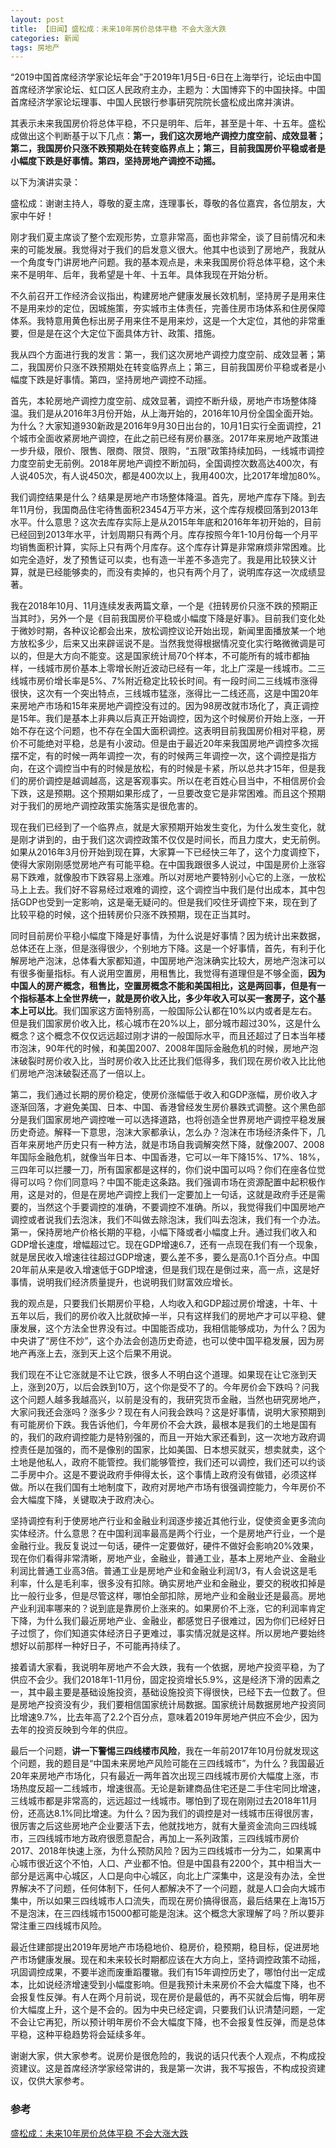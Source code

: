 ```yaml
---
layout: post
title: 【旧闻】盛松成：未来10年房价总体平稳 不会大涨大跌
categories: 新闻
tags: 房地产
---
```


“2019中国首席经济学家论坛年会”于2019年1月5日-6日在上海举行，论坛由中国首席经济学家论坛、虹口区人民政府主办，主题为：大国博弈下的中国抉择。中国首席经济学家论坛理事、中国人民银行参事研究院院长盛松成出席并演讲。

其表示未来我国房价将总体平稳，不只是明年、后年，甚至是十年、十五年。盛松成做出这个判断基于以下几点：**第一，我们这次房地产调控力度空前、成效显著；第二，我国房价只涨不跌预期处在转变临界点上；第三，目前我国房价平稳或者是小幅度下跌是好事情。第四，坚持房地产调控不动摇。**

以下为演讲实录：

盛松成：谢谢主持人，尊敬的夏主席，连理事长，尊敬的各位嘉宾，各位朋友，大家中午好！

刚才我们夏主席谈了整个宏观形势，立意非常高，面也非常全，谈了目前情况和未来的可能发展。我觉得对于我们的启发意义很大。他其中也谈到了房地产，我就从一个角度专门讲房地产问题。我的基本观点是，未来我国房价将总体平稳，这个未来不是明年、后年，我希望是十年、十五年。具体我现在开始分析。

不久前召开工作经济会议指出，构建房地产健康发展长效机制，坚持房子是用来住不是用来炒的定位，因城施策，夯实城市主体责任，完善住房市场体系和住房保障体系。我特意用黄色标出房子用来住不是用来炒，这是一个大定位，其他的非常重要，但是是在这个大定位下面具体方针、政策、措施。

我从四个方面进行我的发言：第一，我们这次房地产调控力度空前、成效显著；第二，我国房价只涨不跌预期处在转变临界点上；第三，目前我国房价平稳或者是小幅度下跌是好事情。第四，坚持房地产调控不动摇。

首先，本轮房地产调控力度空前、成效显著，调控不断升级，房地产市场整体降温。我们是从2016年3月份开始，从上海开始的，2016年10月份全国全面开始。为什么？大家知道930新政是2016年9月30日出台的，10月1日实行全面调控，21个城市全面收紧房地产调控，在此之前已经有房价暴涨。2017年来房地产政策进一步升级，限价、限售、限商、限贷、限购，“五限”政策持续加码，一线城市调控力度空前史无前例。2018年房地产调控不断加码，全国调控次数高达400次，有人说405次，有人说450次，都是400次以上，我用400次，比2017年增加80%。

我们调控结果是什么？结果是房地产市场整体降温。首先，房地产库存下降。到去年11月份，我国商品住宅待售面积23454万平方米，这个库存规模回落到2013年水平。什么意思？这次去库存实际上是从2015年年底和2016年年初开始的，目前已经回到2013年水平，计划周期只有两个月。库存按照今年1-10月份每一个月平均销售面积计算，实际上只有两个月库存。这个库存计算是非常麻烦非常困难。比如完全造好，发了预售证可以卖，也有造一半差不多造完了。我是用比较狭义计算，就是已经能够卖的，而没有卖掉的，也只有两个月了，说明库存这一次成绩显著。

我在2018年10月、11月连续发表两篇文章，一个是《扭转房价只涨不跌的预期正当其时》，另外一个是《目前我国房价平稳或小幅度下降是好事》。目前我们变化处于微妙时期，各种议论都会出来，放松调控议论开始出现，新闻里面播放某一个地方放松多少，后来又出来辟谣说不是。当然我觉得根据情况变化实行略微微调是可以的，但是大方向不能变。这是国家统计局70个样本，不可能所有的城市都抽样，一线城市房价基本上零增长附近波动已经有一年，北上广深是一线城市。二三线城市房价增长率是5%、7%附近稳定比较长时间。有一段时间二三线城市涨得很快，这次有一个突出特点，三线城市猛涨，涨得比一二线还高，这是中国20年来房地产市场和15年来房地产调控没有过的。因为98房改就市场化了，真正调控是15年。我们是基本上非典以后真正开始调控，因为这个时候房价开始上涨，一开始不存在这个问题，也不存在全国大面积调控。这表明目前我国房价相对平稳，房价不可能绝对平稳，总是有小波动。但是由于最近20年来我国房地产调控多次摇摆不定，有的时候一两年调控一次，有的时候两三年调控一次，这个调控是指方向，在这个调控当中有的时候是放松，有的时候是卡紧，所以总共才15年，但是我们的房价调控是越调越高，这是客观事实。所以在老百姓心目当中，不相信房价会下跌，这是预期。这个预期如果形成了，一旦要改变它是非常困难。而且这个预期对于我们的房地产调控政策实施落实是很危害的。

现在我们已经到了一个临界点，就是大家预期开始发生变化，为什么发生变化，就是刚才讲到的，由于我们这次调控政策不仅仅是时间长，而且力度大，史无前例。如果从2016年3月份开始到现在算，大家算一下已经快三年了，这个力度调控下，使得大家刚刚感觉房地产有可能平稳。在中国我跟很多人说过，中国是房价上涨容易下跌难，就像股市下跌容易上涨难。所以对房地产要特别小心它的上涨，一放松马上上去。我们好不容易经过艰难的调控，这个调控当中我们是付出成本，其中包括GDP也受到一定影响，这是毫无疑问的。但是我们咬住牙调控下来，现在到了比较平稳的时候，这个扭转房价只涨不跌预期，现在正当其时。

同时目前房价平稳小幅度下降是好事情，为什么说是好事情？因为统计出来数据，总体还在上涨，但是涨得很少，个别地方下降。这是一个好事情，首先，有利于化解房地产泡沫，总体看大家都知道，中国房地产泡沫确实比较大，房地产泡沫可以有很多衡量指标。有人说用空置房，用租售比，我觉得有道理但是不够全面，**因为中国人的房产概念，租售比，空置房概念不能和美国相比，这是两回事，但是有一个指标基本上全世界统一，就是房价收入比，多少年收入可以买一套房子，这个基本上可以比**。我们国家这方面特别高，一般国际公认都在10%以内或者是左右。但是我们国家房价收入比，核心城市在20%以上，部分城市超过30%，这是什么概念？这个概念不仅仅远远超过刚才讲的一般国际水平，而且还超过了日本当年楼市泡沫，90年代的时候，和美国2007、2008年国际金融危机的时候，房地产泡沫破裂时房价收入比，当时房价收入比还比我们低得多，我们现在房价收入比比他们房地产泡沫破裂还高了一倍以上。

第二，我们通过长期的房价稳定，使房价涨幅低于收入和GDP涨幅，房价收入才逐渐回落，才避免美国、日本、中国、香港曾经发生房价暴跌式调整。这个黑色部分是我们国家房地产调控唯一可以选择道路，也将创造全世界房地产调控平稳发展历史奇迹。解释一下意思，泡沫大家都承认，怎么办？泡沫在市场经济条件下，几百年来房地产历史只有一种方法，就是市场自我调解突然下降，就像2007、2008年国际金融危机，就像当年日本、中国香港，它可以一年下降15%、17%、18%，三四年可以拦腰一刀，所有国家都是这样的，你们说中国可以吗？你们在座各位觉得可以吗？你们同意吗？中国不能走这条路。我们强调市场在资源配置中起积极作用，这是对的，但是在房地产调控上我们一定要加上一句话，这就是政府手还是需要的，当然这个手要调控的准确，不要调控不准确。所以，我觉得我们中国房地产调控或者说我们去泡沫，我们不叫做去除泡沫，我们叫去泡沫，我们有一个办法。第一，保持房地产价格长期的平稳，小幅下降或者小幅度上升。通过我们收入和GDP增长速度，增幅超过它。现在GDP增速6.7，还有一点现在我们有一个现象，就是居民收入增速往往超过GDP增速，要么差不多，要么是高0.1个百分点。中国20年前从来是收入增速低于GDP增速，但是我们现在是倒过来，高一点，这是好事情，说明我们经济质量提升，也说明我们财富效应增长。

我的观点是，只要我们长期房价平稳，人均收入和GDP超过房价增速，十年、十五年以后，我们的房价收入比就砍掉一半，只有这样我们的房地产才可以平稳、健康发展，这个方法全世界没有过。中国能否成功，我相信能够成功，为什么？因为中央讲了“房住不炒”，这个办法会创造历史奇迹，也可以使中国平稳发展，因为房地产再涨上去，涨到天上这个后果不用说。

我们现在不让它涨就是不让它跌，很多人不明白这个道理。如果现在让它涨到天上，涨到20万，以后会跌到10万，这个你是受不了的。今年房价会下跌吗？问我这个问题人越多我越高兴，以前是没有的，我研究货币金融，当然也研究房地产，大家问我还会涨吗？涨多少？现在有人问我会跌吗？这是好事情，说明大家预期到有可能房价下跌。我告诉他们，今年房价不会大跌，最根本是我们的土地是国有的，我们的政府调控能力是特别强的，而且一开始大家还看到，这一次地方政府调控责任是加强的，而不是像别的国家，比如美国、日本想买就买，想卖就卖，这个土地是他私人，政府不能管控。我们能够管控，我们还可以调控，我们还可以约谈二手房中介。这是不要说政府手伸得太长，这个事情上政府没有做错，必须这样做。所以在我们国有土地制度下，政府对房地产市场有很强调控能力，今年房价不会大幅度下降，关键取决于政府决心。

坚持调控有利于使房地产行业和金融业利润逐步接近其他行业，促使资金更多流向实体经济。什么意思？在中国利润率最高是两个行业，一个是房地产行业，一个是金融行业。我反复说过一句话，硬件一定要做好，硬件不做好会影响20%效果，现在你们看得非常清晰，房地产业，金融业，普通工业，基本上房地产业、金融业利润比普通工业高3倍。普通工业是房地产业和金融业利润1/3，有人会说这是毛利率，什么是毛利率，很多没有扣除。确实房地产业和金融业，要交的税收扣掉是比一般行业多，但是尽管这样，哪怕全部扣除，房地产业和金融业还是最高。房地产业利润率哪来的？说到底是靠房价上涨来的。如果房价不上涨，它的利润率肯定下降，为什么我们最近房地产业、金融业，都感觉日子很难过，因为你们已经好日子过惯了，你们知道实体经济日子更难过，事实情况就是这样。所以房地产要始终想好以前那样一种好日子，不可能再持续了。

接着请大家看，我说明年房地产不会大跌，我有一个依据，房地产投资平稳，为了供应不会少。我们2018年1-11月份，固定投资增长5.9%，这是经济下滑的因素之一，其中最主要是基础设施投资，基础设施投资下得很快，已经下去一位数了。但是房地产投资没有少，我们要相信国家统计局数据。国家统计局数据房地产投资同比增速9.7%，比去年高了2.2个百分点，意味着2019年房地产供应不会少，因为去年的投资反映到今年的供应。

最后一个问题，**讲一下警惕三四线楼市风险**，我在一年前2017年10月份就发现这个问题，我的题目是“中国未来房地产风险可能在三四线城市”，为什么？我国最近20年来房地产市场化，只有最近一两年首次出现三四线城市房价大幅度上涨，市场热度反超一二线城市，增速很高。无论是新建商品住宅还是二手住宅同比增速，三线城市都是非常高的，远远超过一线城市。哪怕到了现在刚刚过去2018年11月份，还高达8.1%同比增速。为什么？因为我们的调控是对一线城市压得很厉害，很厉害之后这些房地产企业要活下去，他就找地方，就有大量资金流向三四线城市，三四线城市地方政府很愿意配合，再加上一系列政策，三四线城市房价2017、2018年快速上涨，为什么预防风险？因为三四线城市一分为二，如果离中心城市很近这个不怕，人口、产业都不怕。但是中国县有2200个，其中相当大一部分是远离中心城区，人口是向中心城区，向北上广深集中，这是没有办法，全世界解决不了问题，任何体制下，任何人都解决不了一个问题，就是人口会向大城市集中，所以如果三四线城市人口流失，而现在房价搞得很高，最后结果在上海15万不是泡沫，在三四线城市15000都可能是泡沫。这个概念大家理解了吗？所以要非常注重三四线城市风险。

最近住建部提出2019年房地产市场稳地价、稳房价，稳预期，稳目标，促进房地产市场健康发展。现在和未来较长时期都应该在大方向上，坚持调控政策不动摇，巩固调控成果，不要半途而废重蹈覆辙。我们有15年调控历史了，哪怕付出一定成本，比如说经济增速受到小幅度影响。但是我预计未来房价不会大幅度下降，也不会报复性反弹。有人在两个月前说，现在房价是最低的，再不买就会后悔，明年房价大幅度上升，这个是不会的。因为中央已经定调，只要我们认识清楚问题，一定不会让它再犯，所以预计明年房价不会大幅度下降，也不会报复性反弹，而是总体平稳，这种平稳趋势将会延续多年。

谢谢大家，供大家参考。说房价是很危险的，我说的话只代表个人观点，不构成投资建议。这是首席经济学家经常讲的，我是第一次讲，我不写报告，不构成投资建议，仅供大家参考。

### 参考
[盛松成：未来10年房价总体平稳 不会大涨大跌](https://finance.sina.com.cn/hy/hyjz/2019-01-05/doc-ihqfskcn4293400.shtml)